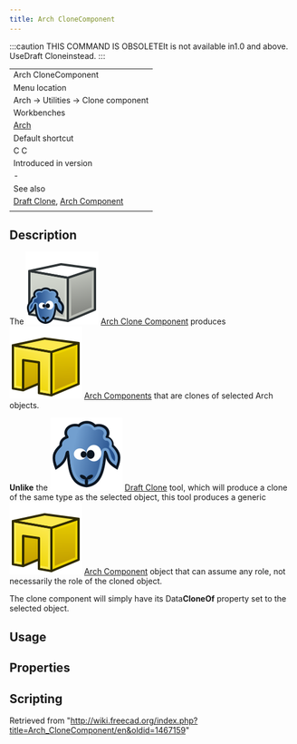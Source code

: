 ```yaml
---
title: Arch CloneComponent
---
```


:::caution
THIS COMMAND IS OBSOLETEIt is not available in1.0 and above. UseDraft Cloneinstead.
:::

|                                                                                               |
| --------------------------------------------------------------------------------------------- |
| Arch CloneComponent                                                                           |
| Menu location                                                                                 |
| Arch → Utilities → Clone component‎‏‎                                                         |
| Workbenches                                                                                   |
| [Arch](/Arch_Workbench "Arch Workbench")                                                      |
| Default shortcut                                                                              |
| C C‏‎                                                                                         |
| Introduced in version                                                                         |
| -                                                                                             |
| See also                                                                                      |
| [Draft Clone](/Draft_Clone "Draft Clone"), [Arch Component](/Arch_Component "Arch Component") |
|                                                                                               |

## Description

The ![](/src/assets/images/Arch_CloneComponent.svg) [Arch Clone Component](/Arch_CloneComponent "Arch CloneComponent") produces ![](/src/assets/images/Arch_Component.svg) [Arch Components](/Arch_Component "Arch Component") that are clones of selected Arch objects.

**Unlike** the ![](/src/assets/images/Draft_Clone.svg) [Draft Clone](/Draft_Clone "Draft Clone") tool, which will produce a clone of the same type as the selected object, this tool produces a generic ![](/src/assets/images/Arch_Component.svg) [Arch Component](/Arch_Component "Arch Component") object that can assume any role, not necessarily the role of the cloned object.

The clone component will simply have its Data**CloneOf** property set to the selected object.

## Usage

## Properties

## Scripting

Retrieved from "<http://wiki.freecad.org/index.php?title=Arch_CloneComponent/en&oldid=1467159>"
